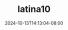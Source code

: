 --- 
title: "latina10"
description: "nonton  video bokep latina10 terbaru video full  "
date: 2024-10-13T14:13:04-08:00
file_code: "dqtfl8i1694b"
draft: false
cover: "ldp7keffrpcql0qj.jpg"
tags: ["indo", "bokep-indo", "bokep-viral", "bokep-ig"]
length: 301
fld_id: "1390643"
foldername: "Ar7"
categories: ["Ar7"]
views: 7
---